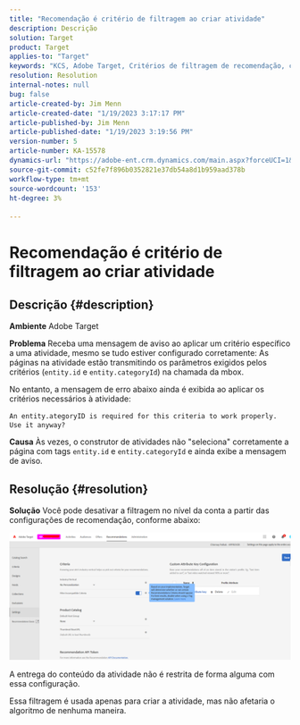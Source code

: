 ```yaml
---
title: "Recomendação é critério de filtragem ao criar atividade"
description: Descrição
solution: Target
product: Target
applies-to: "Target"
keywords: "KCS, Adobe Target, Critérios de filtragem de recomendação, criar atividade, URL da atividade, entidade, categoryID, entity.id, entity.categoryId"
resolution: Resolution
internal-notes: null
bug: false
article-created-by: Jim Menn
article-created-date: "1/19/2023 3:17:17 PM"
article-published-by: Jim Menn
article-published-date: "1/19/2023 3:19:56 PM"
version-number: 5
article-number: KA-15578
dynamics-url: "https://adobe-ent.crm.dynamics.com/main.aspx?forceUCI=1&pagetype=entityrecord&etn=knowledgearticle&id=80240b57-0c98-ed11-aad1-6045bd0065f9"
source-git-commit: c52fe7f896b0352821e37db54a8d1b959aad378b
workflow-type: tm+mt
source-wordcount: '153'
ht-degree: 3%

---
```


# Recomendação é critério de filtragem ao criar atividade

## Descrição {#description}


<b>Ambiente</b>
Adobe Target

<b>Problema</b>
Receba uma mensagem de aviso ao aplicar um critério específico a uma atividade, mesmo se tudo estiver configurado corretamente: As páginas na atividade estão transmitindo os parâmetros exigidos pelos critérios (`entity.id` e `entity.categoryId`) na chamada da mbox.

No entanto, a mensagem de erro abaixo ainda é exibida ao aplicar os critérios necessários à atividade:


```
An entity.ategoryID is required for this criteria to work properly. Use it anyway?
```


<b>Causa</b>
Às vezes, o construtor de atividades não &quot;seleciona&quot; corretamente a página com tags `entity.id` e `entity.categoryId` e ainda exibe a mensagem de aviso.




## Resolução {#resolution}


<b>Solução</b>
Você pode desativar a filtragem no nível da conta a partir das configurações de recomendação, conforme abaixo:

![](assets/39ed0575-0c98-ed11-aad1-6045bd0065f9.png)













A entrega do conteúdo da atividade não é restrita de forma alguma com essa configuração.

Essa filtragem é usada apenas para criar a atividade, mas não afetaria o algoritmo de nenhuma maneira.
